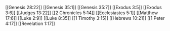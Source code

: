 [[Genesis 28:22]]
[[Genesis 35:1]]
[[Genesis 35:7]]
[[Exodus 3:5]]
[[Exodus 3:6]]
[[Judges 13:22]]
[[2 Chronicles 5:14]]
[[Ecclesiastes 5:1]]
[[Matthew 17:6]]
[[Luke 2:9]]
[[Luke 8:35]]
[[1 Timothy 3:15]]
[[Hebrews 10:21]]
[[1 Peter 4:17]]
[[Revelation 1:17]]

